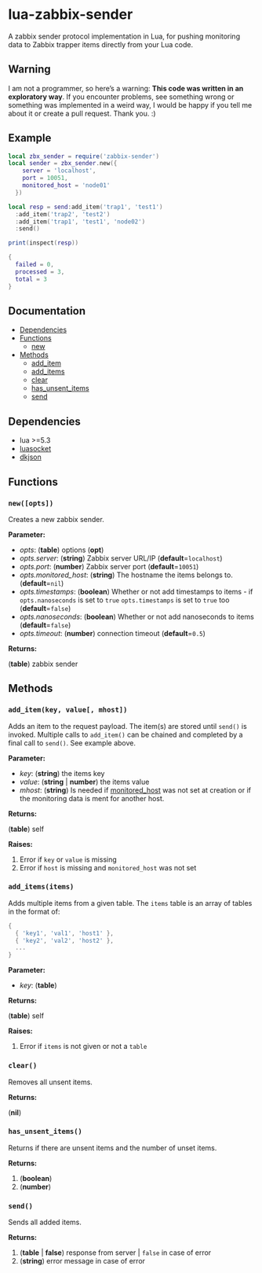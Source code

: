 # lua-zabbix-sender

A zabbix sender protocol implementation in Lua, for pushing monitoring data to Zabbix trapper items directly from your Lua code.

## Warning

I am not a programmer, so here’s a warning: **This code was written in an exploratory way**. If you encounter problems, see something wrong or something was implemented in a weird way, I would be happy if you tell me about it or create a pull request. Thank you. :)

## Example

```lua
local zbx_sender = require('zabbix-sender')
local sender = zbx_sender.new({
    server = 'localhost',
    port = 10051,
    monitored_host = 'node01'
  })

local resp = send:add_item('trap1', 'test1')
  :add_item('trap2', 'test2')
  :add_item('trap1', 'test1', 'node02')
  :send()

print(inspect(resp))

{
  failed = 0,
  processed = 3,
  total = 3
}
```

## Documentation

* [Dependencies](#dependencies)
* [Functions](#functions)
   * [new](#newopts)
* [Methods](#methods)
   * [add_item](#add_itemkey-value-mhost)
   * [add_items](#add_itemsitems)
   * [clear](#clear)
   * [has_unsent_items](#has-unsent-items)
   * [send](#send)

## Dependencies

* lua >=5.3
* [luasocket](https://github.com/diegonehab/luasocket)
* [dkjson](http://dkolf.de/src/dkjson-lua.fsl/home)

## Functions

### `new([opts])`

Creates a new zabbix sender.

**Parameter:**

* *opts*: (**table**) options (**opt**)
* *opts.server*: (**string**) Zabbix server URL/IP (**default**=`localhost`)
* *opts.port*: (**number**) Zabbix server port (**default**=`10051`)
* *opts.monitored_host*: (**string**) The hostname the items belongs to. (**default**=`nil`)
* *opts.timestamps*: (**boolean**) Whether or not add timestamps to items - if `opts.nanoseconds` is set to `true` `opts.timestamps` is set to `true` too (**default**=`false`)
* *opts.nanoseconds*: (**boolean**) Whether or not add nanoseconds to items (**default**=`false`)
* *opts.timeout*: (**number**) connection timeout (**default**=`0.5`)

**Returns:**

(**table**) zabbix sender

## Methods

### `add_item(key, value[, mhost])`

Adds an item to the request payload. The item(s) are stored until `send()` is invoked. Multiple calls to `add_item()` can be chained and completed by a final call to `send()`. See example above.

**Parameter:**

* *key*: (**string**) the items key
* *value*: (**string** | **number**) the items value
* *mhost*: (**string**) Is needed if [monitored_host](#newopts) was not set at creation or if the monitoring data is ment for another host.

**Returns:**

(**table**) self

**Raises:**

1. Error if `key` or `value` is missing
2. Error if `host` is missing and `monitored_host` was not set

### `add_items(items)`

Adds multiple items from a given table. The `items` table is an array of tables in the format of:

```lua
{
  { 'key1', 'val1', 'host1' },
  { 'key2', 'val2', 'host2' },
  ...
}
```

**Parameter:**

* *key*: (**table**) 

**Returns:**

(**table**) self

**Raises:**

1. Error if `items` is not given or not a `table`

### `clear()`

Removes all unsent items.

**Returns:**

(**nil**)

### `has_unsent_items()`

Returns if there are unsent items and the number of unset items.

**Returns:**

1. (**boolean**)
2. (**number**)

### `send()`

Sends all added items.

**Returns:**

1. (**table** | **false**) response from server | `false` in case of error
2. (**string**) error message in case of error
